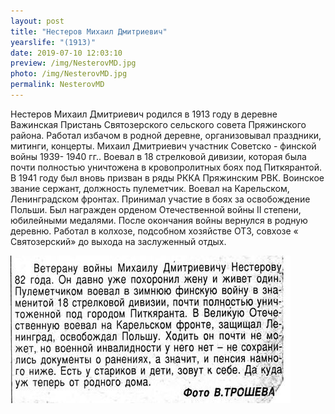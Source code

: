 ```yaml
---
layout: post
title: "Нестеров Михаил Дмитриевич"
yearslife: "(1913)"
date: 2019-07-10 12:03:10
preview: /img/NesterovMD.jpg
photo: /img/NesterovMD.jpg
permalink: NesterovMD
---
```


Нестеров Михаил Дмитриевич родился в 1913 году в деревне Важинская Пристань Святозерского сельского совета Пряжинского района. Работал избачом в родной деревне, организовывал праздники, митинги, концерты. Михаил Дмитриевич участник Советско - финской войны 1939- 1940 гг.. Воевал в 18 стрелковой дивизии, которая была почти полностью уничтожена в кровопролитных боях под Питкярантой. В 1941 году был вновь призван в ряды РККА Пряжинским РВК. Воинское звание сержант, должность пулеметчик. Воевал на Карельском, Ленинградском фронтах. Принимал участие в боях за освобождение Польши. Был награжден орденом Отечественной войны II степени, юбилейными медалями. После окончания войны вернулся в родную деревню. Работал в колхозе, подсобном хозяйстве ОТЗ, совхозе « Святозерский» до выхода на заслуженный отдых.

[<img src="/img/NesterovMD1.jpg#thumbnail" alt="" title="">](/img/NesterovMD1.jpg)